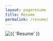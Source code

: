 ```yaml
---
layout: pageresume
title: Resume
permalink: /resume/
---
```

<img src="{{ site.baseurl }}/images/picresume.jpg" alt="{{ 'Resume' }}">
